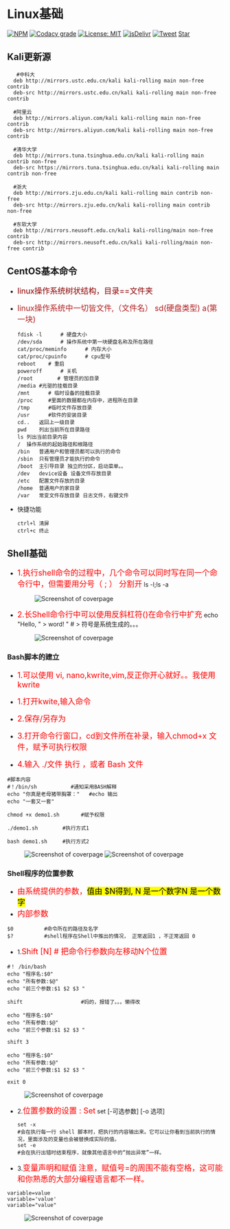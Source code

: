 # Linux基础

[![NPM](https://img.shields.io/npm/v/docsify-themeable.svg?style=flat-square)](https://www.npmjs.com/package/docsify-themeable)
[![Codacy grade](https://img.shields.io/codacy/grade/860d40719cbd4e0f91e145b87ec7c29a.svg?style=flat-square)](https://www.codacy.com/app/jhildenbiddle/docsify-themeable?utm_source=github.com&amp;utm_medium=referral&amp;utm_content=jhildenbiddle/docsify-themeable&amp;utm_campaign=Badge_Grade)
[![License: MIT](https://img.shields.io/badge/License-MIT-yellow.svg?style=flat-square)](https://github.com/jhildenbiddle/docsify-themeable/blob/master/LICENSE)
[![jsDelivr](https://data.jsdelivr.com/v1/package/npm/docsify-themeable/badge)](https://www.jsdelivr.com/package/npm/docsify-themeable)
[![Tweet](https://img.shields.io/twitter/url/http/shields.io.svg?style=social)](https://twitter.com/intent/tweet?url=https%3A%2F%2Fgithub.com%2Fjhildenbiddle%2Fdocsify-themeable&hashtags=css,docsify,developers,frontend)
<a class="github-button" href="https://github.com/jhildenbiddle/docsify-themeable" data-icon="octicon-star" data-show-count="true" aria-label="Star jhildenbiddle/docsify-themeable on GitHub">Star</a>

## Kali更新源


       #中科大
      deb http://mirrors.ustc.edu.cn/kali kali-rolling main non-free contrib
      deb-src http://mirrors.ustc.edu.cn/kali kali-rolling main non-free contrib

      #阿里云
      deb http://mirrors.aliyun.com/kali kali-rolling main non-free contrib
      deb-src http://mirrors.aliyun.com/kali kali-rolling main non-free contrib

      #清华大学
      deb http://mirrors.tuna.tsinghua.edu.cn/kali kali-rolling main contrib non-free
      deb-src https://mirrors.tuna.tsinghua.edu.cn/kali kali-rolling main contrib non-free

      #浙大
      deb http://mirrors.zju.edu.cn/kali kali-rolling main contrib non-free
      deb-src http://mirrors.zju.edu.cn/kali kali-rolling main contrib non-free

      #东软大学
      deb http://mirrors.neusoft.edu.cn/kali kali-rolling/main non-free contrib
      deb-src http://mirrors.neusoft.edu.cn/kali kali-rolling/main non-free contrib




## CentOS基本命令

      
   * <font color=#8B0000 size=4 >linux操作系统树状结构，目录==文件夹</font>
   * <font color=#B22222 size=4 >linux操作系统中一切皆文件,（文件名） sd(硬盘类型)   a(第一块)</font>


         fdisk -l	   # 硬盘大小
         /dev/sda	   # 操作系统中第一块硬盘名称及所在路径   
         cat/proc/meminfo	   # 内存大小
         cat/proc/cpuinfo	   # cpu型号
         reboot	   # 重启
         poweroff	   # 关机
         /root	      # 管理员的加目录
         /media	#光驱的挂载目录
         /mnt	   # 临时设备的挂载目录
         /proc	   #里面的数据都在内存中，进程所在目录
         /tmp	   #临时文件存放目录
         /usr	   #软件的安装目录
         cd..	返回上一级目录
         pwd	列出当前所在目录路径
         ls	列出当前目录内容
         /	操作系统的起始路径和根路径
         /bin	普通用户和管理员都可以执行的命令
         /sbin	只有管理员才能执行的命令
         /boot	主引导目录 独立的分区，启动菜单。。
         /dev	device设备 设备文件存放目录
         /etc	配置文件存放的目录
         /home	普通用户的家目录
         /var	常变文件存放目录 日志文件，右键文件

   * 快捷功能

         ctrl+l	清屏
         ctrl+c	终止

## Shell基础
* <font color=#FF0000 size=4 >1.执行shell命令的过程中，几个命令可以同时写在同一个命令行中，但需要用分号（ ; ） 分割开</font>
      ls -l;ls -a

  <figure class="thumbnails">
    <img src="picture/linuxShell/shell1.png" alt="Screenshot of coverpage" title="Cover page">
    
</figure>

* <font color=#FF0000 size=4 >2.长Shell命令行中可以使用反斜杠符(\)在命令行中扩充</font>
      echo "Hello, \"
      > word! "               # > 符号是系统生成的。。。

  <figure class="thumbnails">
    <img src="picture/linuxShell/shell2.png" alt="Screenshot of coverpage" title="Cover page">
    
</figure>

### Bash脚本的建立
* <font color=#FF0000 size=4 >1.可以使用 vi, nano,kwrite,vim,反正你开心就好。。我使用kwrite</font>

*  <font color=#FF0000 size=4 >1.打开kwite,输入命令</font>
*  <font color=#FF0000 size=4 >2.保存/另存为</font>
*  <font color=#FF0000 size=4 >3.打开命令行窗口，cd到文件所在补录，输入chmod+x 文件，赋予可执行权限</font>
*  <font color=#FF0000 size=4 >4.输入  ./文件  执行 ，或者 Bash 文件</font>


```shell 
#脚本内容
#！/bin/sh           #通知采用BASH解释
echo "你真是老母猪带胸罩："   #echo 输出
echo "一套又一套"
```
```shell 
chmod +x demo1.sh       #赋予权限

./demo1.sh        #执行方式1

bash demo1.sh     #执行方式2
```
<figure class="thumbnails">
    <img src="picture/linuxShell/shell3.png" alt="Screenshot of coverpage" title="Cover page">
    <img src="picture/linuxShell/shell4.png" alt="Screenshot of coverpage" title="Cover page">
    
</figure>

### Shell程序的位置参数
* <font color=#FF0000 size=4 >由系统提供的参数，<mark>值由 $N得到, N 是一个数字<mark>N 是一个数字</font>
* <font color=#FF0000 size=4 >内部参数</font>
```shell 
$0          #命令所在的路径及名字
$?          #shell程序在Shell中推出的情况， 正常返回1 ，不正常返回 0 
```


* 1.<font color=#FF0000 size=4 >Shift [N]   # 把命令行参数向左移动N个位置</font>

```shell 
#！ /bin/bash
echo "程序名:$0"
echo "所有参数:$@"
echo "前三个参数:$1 $2 $3 "

shift                   #妈的，报错了。。。懒得改

echo "程序名:$0"
echo "所有参数:$@"
echo "前三个参数:$1 $2 $3 "

shift 3

echo "程序名:$0"
echo "所有参数:$@"
echo "前三个参数:$1 $2 $3 "

exit 0
```
<figure class="thumbnails">
    <img src="picture/linuxShell/shell6.png" alt="Screenshot of coverpage" title="Cover page">
    
</figure>

* 2.<font color=#FF0000 size=4 >位置参数的设置 : Set</font>
      set [-可选参数] [-o 选项]

      set -x
      #会在执行每一行 shell 脚本时，把执行的内容输出来。它可以让你看到当前执行的情况，里面涉及的变量也会被替换成实际的值。
      set -e 
      #会在执行出错时结束程序，就像其他语言中的“抛出异常”一样。
* 3.<font color=#FF0000 size=4 >变量声明和赋值</font>
<font color=#FF0000 size=4 > 注意，赋值号=的周围不能有空格，这可能和你熟悉的大部分编程语言都不一样。  </font>
     
```shell 
variable=value
variable='value'
variable="value"
```
<figure class="thumbnails">
    <img src="picture/linuxShell/shell7.png" alt="Screenshot of coverpage" title="Cover page">
    
</figure>
<!-- GitHub Buttons -->
<script async defer src="https://buttons.github.io/buttons.js"></script>

